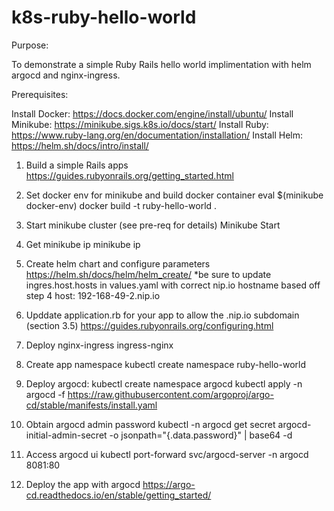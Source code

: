 # k8s-ruby-hello-world

Purpose:

To demonstrate a simple Ruby Rails hello world implimentation with helm argocd and nginx-ingress.

Prerequisites:

Install Docker:
https://docs.docker.com/engine/install/ubuntu/
Install Minikube:
https://minikube.sigs.k8s.io/docs/start/
Install Ruby:
https://www.ruby-lang.org/en/documentation/installation/
Install Helm:
https://helm.sh/docs/intro/install/

1. Build a simple Rails apps
https://guides.rubyonrails.org/getting_started.html

2. Set docker env for minikube and build docker container
eval $(minikube docker-env)
docker build -t ruby-hello-world .

3. Start minikube cluster (see pre-req for details)
Minikube Start

4. Get minikube ip
minikube ip

6. Create helm chart and configure parameters
https://helm.sh/docs/helm/helm_create/
*be sure to update ingres.host.hosts in values.yaml with correct nip.io hostname based off step 4
host: 192-168-49-2.nip.io

8. Upddate application.rb for your app to allow the .nip.io subdomain (section 3.5)
https://guides.rubyonrails.org/configuring.html

7. Deploy nginx-ingress
ingress-nginx

8. Create app namespace
kubectl create namespace ruby-hello-world

9. Deploy argocd:
kubectl create namespace argocd
kubectl apply -n argocd -f https://raw.githubusercontent.com/argoproj/argo-cd/stable/manifests/install.yaml

10. Obtain argocd admin password
kubectl -n argocd get secret argocd-initial-admin-secret -o jsonpath="{.data.password}" | base64 -d

11. Access argocd ui
kubectl port-forward svc/argocd-server -n argocd 8081:80

12. Deploy the app with argocd
https://argo-cd.readthedocs.io/en/stable/getting_started/
